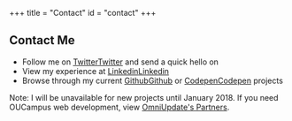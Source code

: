+++
title = "Contact"
id = "contact"
+++

## Contact Me

- Follow me on <a href="https://twitter.com/Graphical"><span class="fa fa-fw fa-twitter"><span class="sr-only">Twitter</span></span>Twitter</a> and send a quick hello on 
- View my experience at <a href="https://www.linkedin.com/in/satinflame/"><span class="fa fa-fw fa-linkedin"><span class="sr-only">Linkedin</span></span>Linkedin</a>
- Browse through my current <a href="https://github.com/virtual"><span class="fa fa-fw fa-github"><span class="sr-only">Github</span></span>Github</a> or <a href="https://codepen.io/virtual/"><span class="fa fa-fw fa-codepen"><span class="sr-only">Codepen</span></span>Codepen</a> projects

<div class="alert alert-info">Note: I will be unavailable for new projects until January 2018. If you need OUCampus web development, view <a href="https://omniupdate.com/partners/partners-list.html">OmniUpdate's Partners</a>.</div>

<!--Send me a quick message to learn more about updating your site, or visit <a href="/categories/portfolio/">my portfolio</a> to see my completed projects!-->

<script type="text/javascript" src="https://form.jotform.us/jsform/21795797055165"></script>